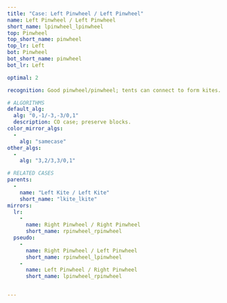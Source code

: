 ```yaml
---
title: "Case: Left Pinwheel / Left Pinwheel"
name: Left Pinwheel / Left Pinwheel
short_name: lpinwheel_lpinwheel
top: Pinwheel
top_short_name: pinwheel
top_lr: Left
bot: Pinwheel
bot_short_name: pinwheel
bot_lr: Left

optimal: 2

recognition: Good pinwheel/pinwheel; tents can connect to form kites.

# ALGORITHMS
default_alg:
  alg: "0,-1/-3,-3/0,1"
  description: CO case; preserve blocks.
color_mirror_algs:
  -
    alg: "samecase"
other_algs:
  -
    alg: "3,2/3,3/0,1"

# RELATED CASES
parents:
  -
    name: "Left Kite / Left Kite"
    short_name: "lkite_lkite"
mirrors:
  lr:
    -
      name: Right Pinwheel / Right Pinwheel
      short_name: rpinwheel_rpinwheel
  pseudo:
    -
      name: Right Pinwheel / Left Pinwheel
      short_name: rpinwheel_lpinwheel
    -
      name: Left Pinwheel / Right Pinwheel
      short_name: lpinwheel_rpinwheel


---
```


